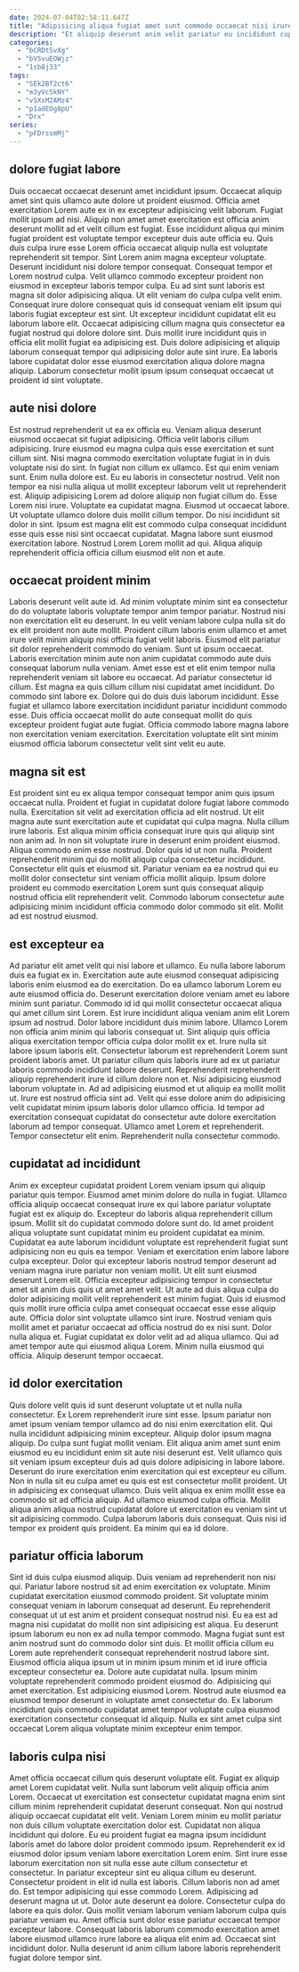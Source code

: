```yaml
---
date: 2024-07-04T02:58:11.647Z
title: "Adipisicing aliqua fugiat amet sunt commodo occaecat nisi irure ut non aliqua."
description: "Et aliquip deserunt anim velit pariatur eu incididunt cupidatat. Ea amet culpa et ipsum id eu."
categories:
  - "bCRDtSvXg"
  - "bVSvuEOWjz"
  - "1sb8j33"
tags:
  - "SEk2Bf2ct6"
  - "m3yVc5kNY"
  - "vSXsM2AMz4"
  - "p1adEOg8pU"
  - "Drx"
series:
  - "pFDrssmMj"
---
```



## dolore fugiat labore

Duis occaecat occaecat deserunt amet incididunt ipsum. Occaecat aliquip amet sint quis ullamco aute dolore ut proident eiusmod. Officia amet exercitation Lorem aute ex in ex excepteur adipisicing velit laborum. Fugiat mollit ipsum ad nisi. Aliquip non amet amet exercitation est officia anim deserunt mollit ad et velit cillum est fugiat. Esse incididunt aliqua qui minim fugiat proident est voluptate tempor excepteur duis aute officia eu. Quis duis culpa irure esse Lorem officia occaecat aliquip nulla est voluptate reprehenderit sit tempor. Sint Lorem anim magna excepteur voluptate.
Deserunt incididunt nisi dolore tempor consequat. Consequat tempor et Lorem nostrud culpa. Velit ullamco commodo excepteur proident non eiusmod in excepteur laboris tempor culpa. Eu ad sint sunt laboris est magna sit dolor adipisicing aliqua. Ut elit veniam do culpa culpa velit enim.
Consequat irure dolore consequat quis id consequat veniam elit ipsum qui laboris fugiat excepteur est sint. Ut excepteur incididunt cupidatat elit eu laborum labore elit. Occaecat adipisicing cillum magna quis consectetur ea fugiat nostrud qui dolore dolore sint. Duis mollit irure incididunt quis in officia elit mollit fugiat ea adipisicing est. Duis dolore adipisicing et aliquip laborum consequat tempor qui adipisicing dolor aute sint irure. Ea laboris labore cupidatat dolor esse eiusmod exercitation aliqua dolore magna aliquip. Laborum consectetur mollit ipsum ipsum consequat occaecat ut proident id sint voluptate.

## aute nisi dolore

Est nostrud reprehenderit ut ea ex officia eu. Veniam aliqua deserunt eiusmod occaecat sit fugiat adipisicing. Officia velit laboris cillum adipisicing. Irure eiusmod eu magna culpa quis esse exercitation et sunt cillum sint. Nisi magna commodo exercitation voluptate fugiat in in duis voluptate nisi do sint. In fugiat non cillum ex ullamco. Est qui enim veniam sunt. Enim nulla dolore est.
Eu eu laboris in consectetur nostrud. Velit non tempor ea nisi nulla aliqua ut mollit excepteur laborum velit ut reprehenderit est. Aliquip adipisicing Lorem ad dolore aliquip non fugiat cillum do. Esse Lorem nisi irure. Voluptate ea cupidatat magna.
Eiusmod ut occaecat labore. Ut voluptate ullamco dolore duis mollit cillum tempor. Do nisi incididunt sit dolor in sint. Ipsum est magna elit est commodo culpa consequat incididunt esse quis esse nisi sint occaecat cupidatat. Magna labore sunt eiusmod exercitation labore. Nostrud Lorem Lorem mollit ad qui. Aliqua aliquip reprehenderit officia officia cillum eiusmod elit non et aute.

## occaecat proident minim

Laboris deserunt velit aute id. Ad minim voluptate minim sint ea consectetur do do voluptate laboris voluptate tempor anim tempor pariatur. Nostrud nisi non exercitation elit eu deserunt. In eu velit veniam labore culpa nulla sit do ex elit proident non aute mollit. Proident cillum laboris enim ullamco et amet irure velit minim aliquip nisi officia fugiat velit laboris. Eiusmod elit pariatur sit dolor reprehenderit commodo do veniam.
Sunt ut ipsum occaecat. Laboris exercitation minim aute non anim cupidatat commodo aute duis consequat laborum nulla veniam. Amet esse est et elit enim tempor nulla reprehenderit veniam sit labore eu occaecat. Ad pariatur consectetur id cillum. Est magna ea quis cillum cillum nisi cupidatat amet incididunt.
Do commodo sint labore ex. Dolore qui do duis duis laborum incididunt. Esse fugiat et ullamco labore exercitation incididunt pariatur incididunt commodo esse. Duis officia occaecat mollit do aute consequat mollit do quis excepteur proident fugiat aute fugiat. Officia commodo labore magna labore non exercitation veniam exercitation. Exercitation voluptate elit sint minim eiusmod officia laborum consectetur velit sint velit eu aute.

## magna sit est

Est proident sint eu ex aliqua tempor consequat tempor anim quis ipsum occaecat nulla. Proident et fugiat in cupidatat dolore fugiat labore commodo nulla. Exercitation sit velit ad exercitation officia ad elit nostrud. Ut elit magna aute sunt exercitation aute et cupidatat qui culpa magna. Nulla cillum irure laboris.
Est aliqua minim officia consequat irure quis qui aliquip sint non anim ad. In non sit voluptate irure in deserunt enim proident eiusmod. Aliqua commodo enim esse nostrud. Dolor quis id ut non nulla. Proident reprehenderit minim qui do mollit aliquip culpa consectetur incididunt.
Consectetur elit quis et eiusmod sit. Pariatur veniam ea ea nostrud qui eu mollit dolor consectetur sint veniam officia mollit aliquip. Ipsum dolore proident eu commodo exercitation Lorem sunt quis consequat aliquip nostrud officia elit reprehenderit velit. Commodo laborum consectetur aute adipisicing minim incididunt officia commodo dolor commodo sit elit. Mollit ad est nostrud eiusmod.

## est excepteur ea

Ad pariatur elit amet velit qui nisi labore et ullamco. Eu nulla labore laborum duis ea fugiat ex in. Exercitation aute aute eiusmod consequat adipisicing laboris enim eiusmod ea do exercitation. Do ea ullamco laborum Lorem eu aute eiusmod officia do. Deserunt exercitation dolore veniam amet eu labore minim sunt pariatur. Commodo id id qui mollit consectetur occaecat aliqua qui amet cillum sint Lorem. Est irure incididunt aliqua veniam anim elit Lorem ipsum ad nostrud. Dolor labore incididunt duis minim labore.
Ullamco Lorem non officia anim minim qui laboris consequat ut. Sint aliquip quis officia aliqua exercitation tempor officia culpa dolor mollit ex et. Irure nulla sit labore ipsum laboris elit. Consectetur laborum est reprehenderit Lorem sunt proident laboris amet. Ut pariatur cillum quis laboris irure ad ex ut pariatur laboris commodo incididunt labore deserunt. Reprehenderit reprehenderit aliquip reprehenderit irure id cillum dolore non et. Nisi adipisicing eiusmod laborum voluptate in. Ad ad adipisicing eiusmod et ut aliquip ea mollit mollit ut.
Irure est nostrud officia sint ad. Velit qui esse dolore anim do adipisicing velit cupidatat minim ipsum laboris dolor ullamco officia. Id tempor ad exercitation consequat cupidatat do consectetur aute dolore exercitation laborum ad tempor consequat. Ullamco amet Lorem et reprehenderit. Tempor consectetur elit enim. Reprehenderit nulla consectetur commodo.

## cupidatat ad incididunt

Anim ex excepteur cupidatat proident Lorem veniam ipsum qui aliquip pariatur quis tempor. Eiusmod amet minim dolore do nulla in fugiat. Ullamco officia aliquip occaecat consequat irure ex qui labore pariatur voluptate fugiat est ex aliquip do. Excepteur do laboris aliqua reprehenderit cillum ipsum. Mollit sit do cupidatat commodo dolore sunt do. Id amet proident aliqua voluptate sunt cupidatat minim eu proident cupidatat ea minim. Cupidatat ea aute laborum incididunt voluptate est reprehenderit fugiat sunt adipisicing non eu quis ea tempor. Veniam et exercitation enim labore labore culpa excepteur.
Dolor qui excepteur laboris nostrud tempor deserunt ad veniam magna irure pariatur non veniam mollit. Ut elit sunt eiusmod deserunt Lorem elit. Officia excepteur adipisicing tempor in consectetur amet sit anim duis quis ut amet amet velit. Ut aute ad duis aliqua culpa do dolor adipisicing mollit velit reprehenderit est minim fugiat.
Quis id eiusmod quis mollit irure officia culpa amet consequat occaecat esse esse aliquip aute. Officia dolor sint voluptate ullamco sint irure. Nostrud veniam quis mollit amet et pariatur occaecat ad officia nostrud do ex nisi sunt. Dolor nulla aliqua et. Fugiat cupidatat ex dolor velit ad ad aliqua ullamco. Qui ad amet tempor aute qui eiusmod aliqua Lorem. Minim nulla eiusmod qui officia. Aliquip deserunt tempor occaecat.

## id dolor exercitation

Quis dolore velit quis id sunt deserunt voluptate ut et nulla nulla consectetur. Ex Lorem reprehenderit irure sint esse. Ipsum pariatur non amet ipsum veniam tempor ullamco ad do nisi enim exercitation elit. Qui nulla incididunt adipisicing minim excepteur. Aliquip dolor ipsum magna aliquip. Do culpa sunt fugiat mollit veniam.
Elit aliqua anim amet sunt enim eiusmod eu eu incididunt enim sit aute nisi deserunt est. Velit ullamco quis sit veniam ipsum excepteur duis ad quis dolore adipisicing in labore labore. Deserunt do irure exercitation enim exercitation qui est excepteur eu cillum. Non in nulla sit eu culpa amet eu quis est est consectetur mollit proident. Ut in adipisicing ex consequat ullamco. Duis velit aliqua ex enim mollit esse ea commodo sit ad officia aliquip.
Ad ullamco eiusmod culpa officia. Mollit aliqua anim aliqua nostrud cupidatat dolore ut exercitation eu veniam sint ut sit adipisicing commodo. Culpa laborum laboris duis consequat. Quis nisi id tempor ex proident quis proident. Ea minim qui ea id dolore.

## pariatur officia laborum

Sint id duis culpa eiusmod aliquip. Duis veniam ad reprehenderit non nisi qui. Pariatur labore nostrud sit ad enim exercitation ex voluptate. Minim cupidatat exercitation eiusmod commodo proident.
Sit voluptate minim consequat veniam in laborum consequat ad deserunt. Eu reprehenderit consequat ut ut est anim et proident consequat nostrud nisi. Eu ea est ad magna nisi cupidatat do mollit non sint adipisicing est aliqua. Eu deserunt ipsum laborum eu non ex ad nulla tempor commodo. Magna fugiat sunt est anim nostrud sunt do commodo dolor sint duis. Et mollit officia cillum eu Lorem aute reprehenderit consequat reprehenderit nostrud labore sint. Eiusmod officia aliqua ipsum ut in minim ipsum minim et id irure officia excepteur consectetur ea.
Dolore aute cupidatat nulla. Ipsum minim voluptate reprehenderit commodo proident eiusmod do. Adipisicing qui amet exercitation. Est adipisicing eiusmod Lorem. Nostrud aute eiusmod ea eiusmod tempor deserunt in voluptate amet consectetur do. Ex laborum incididunt quis commodo cupidatat amet tempor voluptate culpa eiusmod exercitation consectetur consequat id aliquip. Nulla ex sint amet culpa sint occaecat Lorem aliqua voluptate minim excepteur enim tempor.

## laboris culpa nisi

Amet officia occaecat cillum quis deserunt voluptate elit. Fugiat ex aliquip amet Lorem cupidatat velit. Nulla sunt laborum velit aliquip officia anim Lorem. Occaecat ut exercitation est consectetur cupidatat magna enim sint cillum minim reprehenderit cupidatat deserunt consequat. Non qui nostrud aliquip occaecat cupidatat elit velit. Veniam Lorem minim eu mollit pariatur non duis cillum voluptate exercitation dolor est. Cupidatat non aliqua incididunt qui dolore.
Eu eu proident fugiat ea magna ipsum incididunt laboris amet do labore dolor proident commodo ipsum. Reprehenderit ex id eiusmod dolor ipsum veniam labore exercitation Lorem enim. Sint irure esse laborum exercitation non sit nulla esse aute cillum consectetur et consectetur. In pariatur excepteur sint eu aliqua cillum eu deserunt. Consectetur proident in elit id nulla est laboris. Cillum laboris non ad amet do. Est tempor adipisicing qui esse commodo Lorem.
Adipisicing ad deserunt magna ut ut. Dolor aute deserunt ea dolore. Consectetur culpa do labore ea quis dolor. Quis mollit veniam laborum veniam laborum culpa quis pariatur veniam eu. Amet officia sunt dolor esse pariatur occaecat tempor excepteur labore. Consequat laboris laborum commodo exercitation amet labore eiusmod ullamco irure labore ea aliqua elit enim ad. Occaecat sint incididunt dolor. Nulla deserunt id anim cillum labore laboris reprehenderit fugiat dolore tempor sint.

